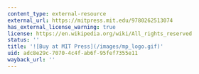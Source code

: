 ```yaml
---
content_type: external-resource
external_url: https://mitpress.mit.edu/9780262513074
has_external_license_warning: true
license: https://en.wikipedia.org/wiki/All_rights_reserved
status: ''
title: '![Buy at MIT Press](/images/mp_logo.gif)'
uid: adc8e29c-7070-4c4f-ab6f-95fef7355e11
wayback_url: ''
---
```

